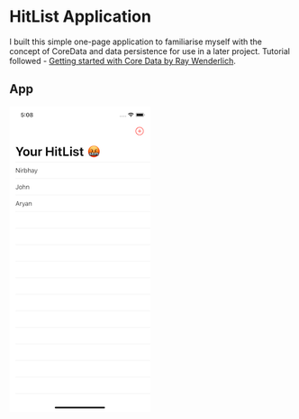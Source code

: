 # HitList Application
I built this simple one-page application to familiarise myself with the concept of CoreData and data persistence for use in a later project.
Tutorial followed - [Getting started with Core Data by Ray Wenderlich](https://www.raywenderlich.com/7569-getting-started-with-core-data-tutorial).
## App
![Screenshot](img.png#thumbnail)
